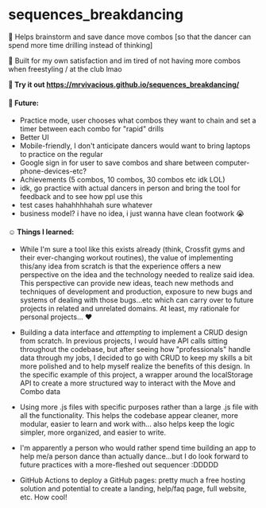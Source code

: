 # sequences_breakdancing
🪩 Helps brainstorm and save dance move combos [so that the dancer can spend more time drilling instead of thinking]

🤗 Built for my own satisfaction and im tired of not having more combos when freestyling / at the club lmao

<strong> 💃 Try it out https://mrvivacious.github.io/sequences_breakdancing/ </strong>

####  🎒 Future:
* Practice mode, user chooses what combos they want to chain and set a timer between each combo for "rapid" drills
* Better UI
* Mobile-friendly, I don't anticipate dancers would want to bring laptops to practice on the regular
* Google sign in for user to save combos and share between computer-phone-devices-etc?
* Achievements (5 combos, 10 combos, 30 combos etc idk LOL)
* idk, go practice with actual dancers in person and bring the tool for feedback and to see how ppl use this
* test cases hahahhhhahah sure whatever
* business model? i have no idea, i just wanna have clean footwork 😭


#### ☺️ Things I learned:
- While I'm sure a tool like this exists already (think, Crossfit gyms and their ever-changing workout routines),
 the value of implementing this/any idea from scratch is that the experience offers a new perspective on the idea
 and the technology needed to realize said idea. This perspective can provide new ideas, teach new methods and
 techniques of development and production, exposure to new bugs and systems of dealing with those bugs...etc which
 can carry over to future projects in related and unrelated domains. At least, my rationale for personal projects... ❤️
 
- Building a data interface and *attempting* to implement a CRUD design from scratch. In previous projects, I would have API calls 
 sitting throughout the codebase, but after seeing how "professionals" handle data through my jobs, I decided to go with CRUD to keep
 my skills a bit more polished and to help myself realize the benefits of this design. In the specific example of this project, a wrapper
 around the localStorage API to create a more structured way to interact with the Move and Combo data
 
- Using more .js files with specific purposes rather than a large .js file with all the functionality. This helps the codebase
  appear cleaner, more modular, easier to learn and work with... also helps keep the logic simpler, more organized, and easier to write.
  
- I'm apparently a person who would rather spend time building an app to help me/a person dance than actually dance...but I do look forward to future practices
 with a more-fleshed out sequencer :DDDDD
 
- GitHub Actions to deploy a GitHub pages: pretty much a free hosting solution and potential to create a landing, help/faq page, full website, etc.
 How cool!
   
   
   
   
   
